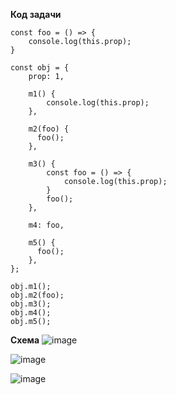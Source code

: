 **Код задачи**

```
const foo = () => {
    console.log(this.prop);
}

const obj = {
    prop: 1,

    m1() {
        console.log(this.prop);
    },

    m2(foo) {
      foo();
    },

    m3() {
        const foo = () => {
            console.log(this.prop);
        }
        foo();
    },

    m4: foo,

    m5() {
      foo();
    },
};

obj.m1();
obj.m2(foo);
obj.m3();
obj.m4();
obj.m5();

```


**Схема**
![image](https://github.com/AlinaLaniuk/interview/assets/101401177/ba6be874-7feb-4e6d-839c-c5c3c2274205)

![image](https://github.com/AlinaLaniuk/interview/assets/101401177/858dddf1-a9af-49ce-8cf7-89994eafa960)


![image](https://github.com/AlinaLaniuk/interview/assets/101401177/f92a50bb-c0eb-42d1-ad91-9bdd90830309)

